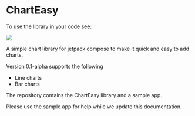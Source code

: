 # ChartEasy
To use the library in your code see:

[![](https://jitpack.io/v/niallermoran/ChartEasy.svg)](https://jitpack.io/#niallermoran/ChartEasy)

A simple chart library for jetpack compose  to make it quick and easy to add charts.

Version 0.1-alpha supports the following

- Line charts
- Bar charts

The repository contains the ChartEasy library and a sample app.

Please use the sample app for help while we update this documentation.




